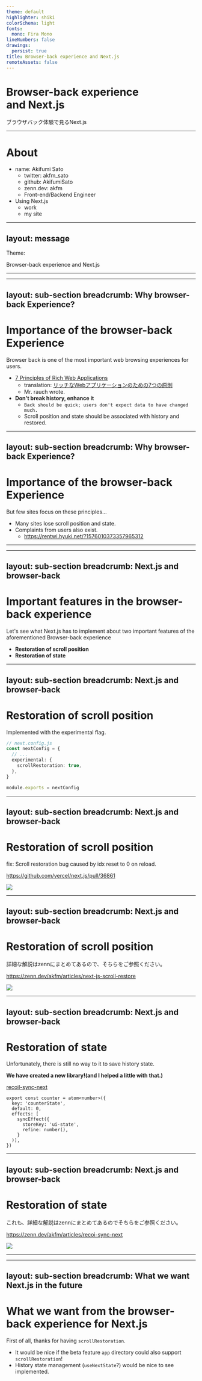 ```yaml
---
theme: default
highlighter: shiki
colorSchema: light
fonts:
  mono: Fira Mono
lineNumbers: false
drawings:
  persist: true
title: Browser-back experience and Next.js
remoteAssets: false
---
```


# Browser-back experience <br>and Next.js

ブラウザバック体験で見るNext.js

---

# About

- name: Akifumi Sato
  - twitter: akfm_sato
  - github: AkifumiSato
  - zenn.dev: akfm
  - Front-end/Backend Engineer
- Using Next.js
  - work
  - my site

---
layout: message
---

Theme:

Browser-back experience and Next.js

---

<Title>Why browser-back Experience?</Title>

---
layout: sub-section
breadcrumb: Why browser-back Experience?
---

# Importance of the browser-back Experience

Browser back is one of the most important web browsing experiences for users.

- [7 Principles of Rich Web Applications](https://rauchg.com/2014/7-principles-of-rich-web-applications)
  - translation: [リッチなWebアプリケーションのための7つの原則](https://yosuke-furukawa.hatenablog.com/entry/2014/11/14/141415)
  - Mr. rauch wrote.
- **Don't break history, enhance it**
  - `Back should be quick; users don't expect data to have changed much.`
  - Scroll position and state should be associated with history and restored.

---
layout: sub-section
breadcrumb: Why browser-back Experience?
---

# Importance of the browser-back Experience

But few sites focus on these principles...

- Many sites lose scroll position and state.
- Complaints from users also exist.
  - https://rentwi.hyuki.net/?1576010373357965312

---

<Title>Next.js and browser-back</Title>

---
layout: sub-section
breadcrumb: Next.js and browser-back
---

# Important features in the browser-back experience

Let's see what Next.js has to implement about two important features of the aforementioned Browser-back experience

- **Restoration of scroll position**
- **Restoration of state**

---
layout: sub-section
breadcrumb: Next.js and browser-back
---

# Restoration of scroll position

Implemented with the experimental flag.

```ts
// next.config.js
const nextConfig = {
  // ...
  experimental: {
    scrollRestoration: true,
  },
}

module.exports = nextConfig
```

---
layout: sub-section
breadcrumb: Next.js and browser-back
---

# Restoration of scroll position

fix: Scroll restoration bug caused by idx reset to 0 on reload.

https://github.com/vercel/next.js/pull/36861

<div class="flex justify-center">
  <img src="/assets/nextjs-pr.png" class="h-60">
</div>

---
layout: sub-section
breadcrumb: Next.js and browser-back
---

# Restoration of scroll position

詳細な解説はzennにまとめてあるので、そちらをご参照ください。

https://zenn.dev/akfm/articles/next-js-scroll-restore

<div class="flex justify-center">
  <img src="/assets/zenn-scroll.png" class="h-60">
</div>

---
layout: sub-section
breadcrumb: Next.js and browser-back
---

# Restoration of state

Unfortunately, there is still no way to it to save history state.

<v-click>

**We have created a new library!(and I helped a little with that.)**

[recoil-sync-next](https://github.com/recruit-tech/recoil-sync-next)

```tsx{|4-7}
export const counter = atom<number>({
  key: 'counterState',
  default: 0,
  effects: [
    syncEffect({
      storeKey: 'ui-state',
      refine: number(),
    }
  )],
})
```

</v-click>

---
layout: sub-section
breadcrumb: Next.js and browser-back
---

# Restoration of state

これも、詳細な解説はzennにまとめてあるのでそちらをご参照ください。

https://zenn.dev/akfm/articles/recoi-sync-next

<div class="flex justify-center">
  <img src="/assets/zenn-history.png" class="h-60">
</div>

---

<Title>What we want Next.js in the future</Title>

---
layout: sub-section
breadcrumb: What we want Next.js in the future
---

# What we want from the browser-back experience for Next.js

First of all, thanks for having `scrollRestoration`.

- It would be nice if the beta feature `app` directory could also support `scrollRestoration`!
- History state management (`useNextState`?) would be nice to see implemented.
